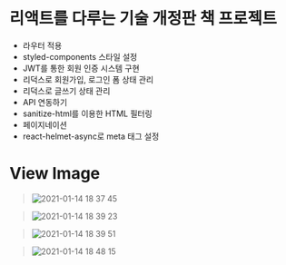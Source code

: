 # 리액트를 다루는 기술 개정판 책 프로젝트
- 라우터 적용
- styled-components 스타일 설정
- JWT를 통한 회원 인증 시스템 구현
- 리덕스로 회원가입, 로그인 폼 상태 관리
- 리덕스로 글쓰기 상태 관리
- API 연동하기
- sanitize-html를 이용한 HTML 필터링
- 페이지네이션
- react-helmet-async로 meta 태그 설정

# View Image
> ![2021-01-14 18 37 45](https://user-images.githubusercontent.com/35294456/104577355-bf577980-569c-11eb-939c-4e205e279398.jpg)

> ![2021-01-14 18 39 23](https://user-images.githubusercontent.com/35294456/104577453-db5b1b00-569c-11eb-8998-dde8fde4c91d.png)

> ![2021-01-14 18 39 51](https://user-images.githubusercontent.com/35294456/104573424-376f7080-5698-11eb-9ac9-f427a3724ae8.png)

> ![2021-01-14 18 48 15](https://user-images.githubusercontent.com/35294456/104574159-12c7c880-5699-11eb-8ab9-c10cefd2f905.png)
